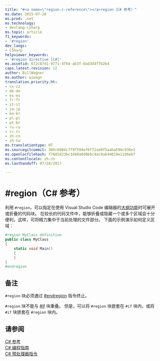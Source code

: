 ```yaml
---
title: "#<a name=\"region-c-reference\"></a>region（C# 参考）"
ms.date: 2015-07-20
ms.prod: .net
ms.technology:
- devlang-csharp
ms.topic: article
f1_keywords:
- '#region'
dev_langs:
- CSharp
helpviewer_keywords:
- '#region directive [C#]'
ms.assetid: 672c87d1-9771-4f64-ab3f-0ad3d4ffb2b4
caps.latest.revision: 12
author: BillWagner
ms.author: wiwagn
translation.priority.ht:
- cs-cz
- de-de
- es-es
- fr-fr
- it-it
- ja-jp
- ko-kr
- pl-pl
- pt-br
- ru-ru
- tr-tr
- zh-cn
- zh-tw
ms.translationtype: HT
ms.sourcegitcommit: 306c608dc7f97594ef6f72ae0f5aaba596c936e1
ms.openlocfilehash: f7685d23bc1d40a0d0b6c9ac9a644019e1186eb7
ms.contentlocale: zh-cn
ms.lasthandoff: 07/28/2017

---
```

# <a name="region-c-reference"></a>#region（C# 参考）
利用 `#region`，可以指定在使用 Visual Studio Code 编辑器的[大纲功能](/visualstudio/ide/outlining)时可展开或折叠的代码块。 在较长的代码文件中，能够折叠或隐藏一个或多个区域会十分便利，这样，可将精力集中于当前处理的文件部分。 下面的示例演示如何定义区域：  
  
```csharp
#region MyClass definition  
public class MyClass   
{  
    static void Main()   
    {  
    }  
}  
#endregion  
```  
  
## <a name="remarks"></a>备注  
 `#region` 块必须通过 [#endregion](../../../csharp/language-reference/preprocessor-directives/preprocessor-endregion.md) 指令终止。  
  
 `#region` 块不能与 [#if](../../../csharp/language-reference/preprocessor-directives/preprocessor-if.md) 块重叠。 但是，可以将 `#region` 块嵌套在 `#if` 块内，或将 `#if` 块嵌套在 `#region` 块内。  
  
## <a name="see-also"></a>请参阅  
 [C# 参考](../../../csharp/language-reference/index.md)   
 [C# 编程指南](../../../csharp/programming-guide/index.md)   
 [C# 预处理器指令](../../../csharp/language-reference/preprocessor-directives/index.md)

